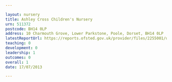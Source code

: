 ```yaml
---

layout: nursery
title: Ashley Cross Children's Nursery
urn: 511372
postcode: BH14 0LP
address: 10 Charmouth Grove, Lower Parkstone, Poole, Dorset, BH14 0LP
latestReportUrl: https://reports.ofsted.gov.uk/provider/files/2255001/urn/511372.pdf
teaching: 0
development: 0
leadership: 1
outcomes: 0
overall: 1
date: 17/07/2013

---
```

